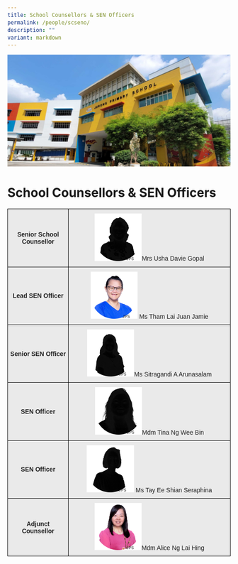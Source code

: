 ```yaml
---
title: School Counsellors & SEN Officers
permalink: /people/scseno/
description: ""
variant: markdown
---
```

![](/images/JPS_School_Front_Banner.jpg)[](/images/Banner.png)

School Counsellors &amp; SEN Officers
================


<style type="text/css">
.tg  {border-collapse:collapse;border-spacing:0;}
.tg td{border-color:black;border-style:solid;border-width:1px;font-family:Arial, sans-serif;font-size:14px;
  overflow:hidden;padding:10px 5px;word-break:normal;}
.tg th{border-color:black;border-style:solid;border-width:1px;font-family:Arial, sans-serif;font-size:14px;
  font-weight:normal;overflow:hidden;padding:10px 5px;word-break:normal;}
.tg .tg-n4qt{background-color:#EAEAEA;color:#222;font-weight:bold;text-align:center;vertical-align:middle}
.tg .tg-ii8k{background-color:#EAEAEA;color:#222;text-align:center;vertical-align:middle}
.tg .tg-j0e3{background-color:#EAEAEA;color:#222;font-weight:bold;text-align:center;vertical-align:middle}
.tg .tg-ku5w{background-color:#EAEAEA;color:#222;text-align:center;vertical-align:middle}
</style>
<table class="tg">
<thead>
  <tr>
    <th class="tg-n4qt">Senior School Counsellor</th>
    <th class="tg-ii8k"><img src="/images/Staff%20Photos%202023/SC%20and%20SENO/Usha_Davie_Gopal.png" style="width:30%">Mrs Usha Davie Gopal</th>
  </tr>
</thead>
<tbody>
    <tr>
    <td class="tg-j0e3"><span style="color:#222;background-color:#EAEAEA"></span>Lead SEN Officer   </td>
    <td class="tg-ii8k"><span style="color:#222;background-color:#EAEAEA"><img src="/images/Staff%20Photos%202023/SC%20and%20SENO/Tham_Lai_Juan_Jamie.png" style="width:30%"> Ms Tham Lai Juan Jamie</span></td>
  </tr>
  <tr>
    <td class="tg-n4qt">Senior SEN Officer</td>
    <td class="tg-ii8k"><span style="color:#222;background-color:#EAEAEA"><img src="/images/Staff%20Photos%202023/SC%20and%20SENO/Sitragandi_A_Arunasalam.png" style="width:30%">Ms Sitragandi A Arunasalam</span></td>
  </tr>
	<tr>
    <td class="tg-n4qt">SEN Officer</td>
    <td class="tg-ii8k"><span style="color:#222;background-color:#EAEAEA"><img src="/images/Staff%20Photos%202023/SC%20and%20SENO/Tina_Ng_Wee_Bin.png" style="width:30%">Mdm Tina Ng Wee Bin</span></td>
  </tr>
  <tr>
    <td class="tg-n4qt">SEN Officer</td>
    <td class="tg-ii8k"><span style="color:#222;background-color:#EAEAEA"><img src="/images/Staff%20Photos%202023/SC%20and%20SENO/Tay_Ee_Shian_Seraphina__2_.png" style="width:30%"> Ms Tay Ee Shian Seraphina</span></td>
  </tr>
	  <tr>
    <td class="tg-n4qt">Adjunct Counsellor</td>
    <td class="tg-ii8k"> <span style="color:#222;background-color:#EAEAEA"><img src="/images/Staff%20Photos%202023/SC%20and%20SENO/Alice_Ng_Lai_Hing.png" style="width:30%">Mdm Alice Ng Lai Hing</span></td>
  </tr>
</tbody>
</table>